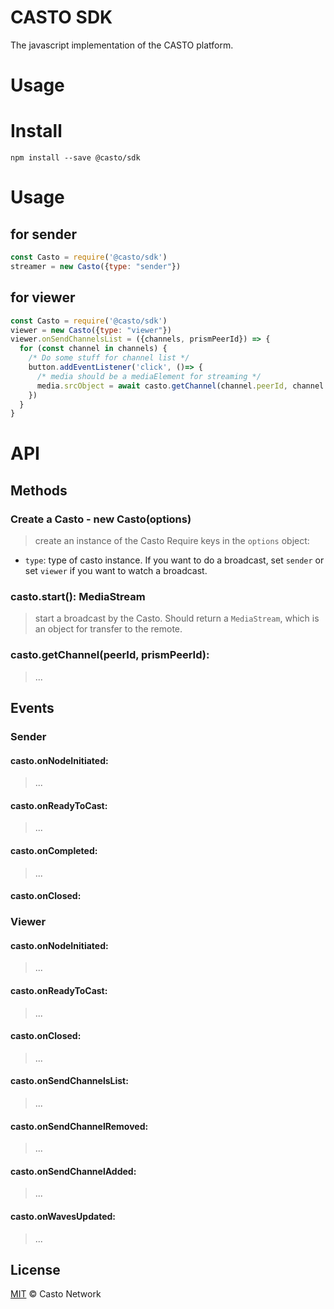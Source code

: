 # CASTO SDK
The javascript implementation of the CASTO platform.

# Usage

# Install
```
npm install --save @casto/sdk
```

# Usage
## for sender
```javascript
const Casto = require('@casto/sdk')
streamer = new Casto({type: "sender"})
```
## for viewer
```javascript
const Casto = require('@casto/sdk')
viewer = new Casto({type: "viewer"})
viewer.onSendChannelsList = ({channels, prismPeerId}) => {
  for (const channel in channels) {
    /* Do some stuff for channel list */
    button.addEventListener('click', ()=> {
      /* media should be a mediaElement for streaming */
      media.srcObject = await casto.getChannel(channel.peerId, channel.prismPeerId})
    })
  }
}
```

# API
## Methods
### Create a Casto - new Casto(options)
> create an instance of the Casto
Require keys in the `options` object:
* `type`: type of casto instance. If you want to do a broadcast, set `sender` or set `viewer` if you want to watch a broadcast.

### casto.start(): MediaStream<Promise>
> start a broadcast by the Casto.
Should return a `MediaStream`, which is an object for transfer to the remote.

### casto.getChannel(peerId, prismPeerId): <Promise>
> ...

## Events
### Sender
#### casto.onNodeInitiated:
> ...

#### casto.onReadyToCast:
> ...

#### casto.onCompleted:
> ...

#### casto.onClosed:

### Viewer
#### casto.onNodeInitiated: <function>
> ... 

#### casto.onReadyToCast: <function>
> ...

#### casto.onClosed: <function>
> ...

#### casto.onSendChannelsList: <function>
> ...

#### casto.onSendChannelRemoved: <function>
> ...

#### casto.onSendChannelAdded: <function>
> ...

#### casto.onWavesUpdated: <function>
> ...

## License

[MIT](LICENSE) © Casto Network
